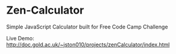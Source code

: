 # Zen-Calculator

Simple JavaScript Calculator built for Free Code Camp Challenge

Live Demo: http://doc.gold.ac.uk/~jston010/projects/zenCalculator/index.html
